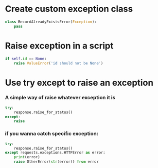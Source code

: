# Create custom exception class
```py
class RecordAlreadyExistsError(Exception):
    pass
```

# Raise exception in a script
```py
if self.id == None:
    raise ValueError('id should not be None')
```
# Use try except to raise an exception
### A simple way of raise whatever exception it is
```py
try:
    response.raise_for_status()
except:
    raise
```
### if you wanna catch specific exception:
```py
try:
    response.raise_for_status()
except requests.exceptions.HTTPError as error:
    print(error)
    raise OtherError(str(error)) from error
```
